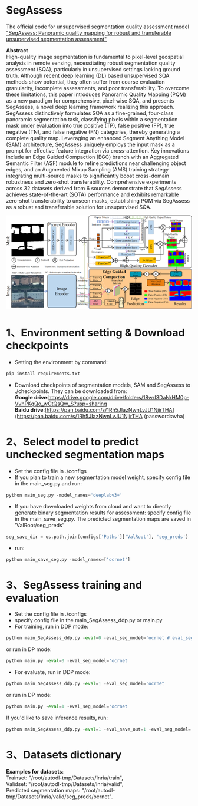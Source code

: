 # SegAssess
The official code for unsupervised segmentation quality assessment model ["SegAssess: Panoramic quality mapping for robust and transferable unsupervised segmentation assessment"](https://arxiv.org/abs/2509.01183)<br>

**Abstract**<br>
High-quality image segmentation is fundamental to pixel-level geospatial analysis in remote sensing, necessitating robust segmentation quality assessment (SQA), particularly in unsupervised settings lacking ground truth. Although recent deep learning (DL) based unsupervised SQA methods show potential, they often suffer from coarse evaluation granularity, incomplete assessments, and poor transferability. To overcome these limitations, this paper introduces Panoramic Quality Mapping (PQM) as a new paradigm for comprehensive, pixel-wise SQA, and presents SegAssess, a novel deep learning framework realizing this approach. SegAssess distinctively formulates SQA as a fine-grained, four-class panoramic segmentation task, classifying pixels within a segmentation mask under evaluation into true positive (TP), false positive (FP), true negative (TN), and false negative (FN) categories, thereby generating a complete quality map. Leveraging an enhanced Segment Anything Model (SAM) architecture, SegAssess uniquely employs the input mask as a prompt for effective feature integration via cross-attention. Key innovations include an Edge Guided Compaction (EGC) branch with an Aggregated Semantic Filter (ASF) module to refine predictions near challenging object edges, and an Augmented Mixup Sampling (AMS) training strategy integrating multi-source masks to significantly boost cross-domain robustness and zero-shot transferability. Comprehensive experiments across 32 datasets derived from 6 sources demonstrate that SegAssess achieves state-of-the-art (SOTA) performance and exhibits remarkable zero-shot transferability to unseen masks, establishing PQM via SegAssess as a robust and transferable solution for unsupervised SQA.

![image](overview_01.png)

1、Environment setting & Download checkpoints
=
* Setting the environment by command:
```python
pip install requirements.txt
```
* Download checkpoints of segmentation models, SAM and SegAssess to ./checkpoints. They can be downloaded from:<br>
**Google drive**:https://drive.google.com/drive/folders/18wrI3DaNrHM0p-VvhPKqQo_wGtQsQw_S?usp=sharing <br>
**Baidu drive**:[https://pan.baidu.com/s/1Rh5JIazNwnLvJU1NjirTHA](https://pan.baidu.com/s/1Rh5JIazNwnLvJU1NjirTHA (password:avha) <br>

2、Select model to predict unchecked segmentation maps
=
* Set the config file in ./configs
* If you plan to train a new segmentation model weight, specify config file in the main_seg.py and run:
 ```python
python main_seg.py -model_names='deeplabv3+' 
```
*  If you have downloaded weights from cloud and want to directly generate binary segmentation results for assessment: specify config file in the main_save_seg.py. The predicted segmentation maps are saved in 'ValRoot/seg_preds'
```python
seg_save_dir = os.path.join(configs['Paths']['ValRoot'], 'seg_preds')
```
*  run:
 ```python
python main_save_seg.py -model_names=['ocrnet']
```

3、SegAssess training and evaluation
=
* Set the config file in ./configs
* specify config file in the main_SegAssess_ddp.py or main.py
* For training, run in DDP mode:
 ```python
python main_SegAssess_ddp.py -eval=0 -eval_seg_model='ocrnet # eval_seg_model: All datasets support "deeplabv3+", "hrnet", "transunet", "unetformer", "ocrnet" . BAQS and WAQS additional support "raw"
```
or run in DP mode:
 ```python
python main.py -eval=0 -eval_seg_model='ocrnet 
```
* For evaluate, run in DDP mode:
 ```python
python main_SegAssess_ddp.py -eval=1 -eval_seg_model='ocrnet 
```
or run in DP mode:
 ```python
python main.py -eval=1 -eval_seg_model='ocrnet
```
If you'd like to save inference results, run:
```python
python main_SegAssess_ddp.py -eval=1 -eval_save_out=1 -eval_seg_model='ocrnet 
```

3、Datasets dictionary
=
**Examples for datasets**:<br>
Trainset: "/root/autodl-tmp/Datasets/Inria/train",<br>
Validset: "/root/autodl-tmp/Datasets/Inria/valid",<br>
Predicted segmentation maps: "/root/autodl-tmp/Datasets/Inria/valid/seg_preds/ocrnet".<br>
